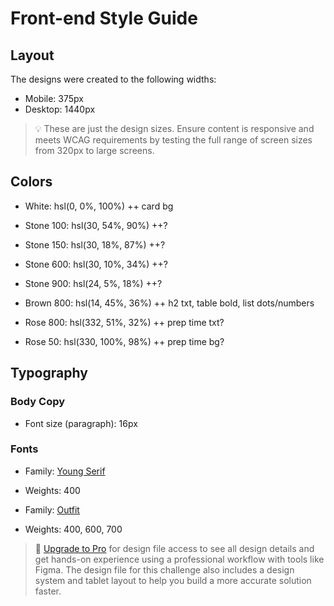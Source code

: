 # Front-end Style Guide

## Layout

The designs were created to the following widths:

- Mobile: 375px
- Desktop: 1440px

> 💡 These are just the design sizes. Ensure content is responsive and meets WCAG requirements by testing the full range of screen sizes from 320px to large screens.

## Colors

- White: hsl(0, 0%, 100%) ++ card bg

- Stone 100: hsl(30, 54%, 90%) ++?
- Stone 150: hsl(30, 18%, 87%) ++?
- Stone 600: hsl(30, 10%, 34%) ++?
- Stone 900: hsl(24, 5%, 18%) ++?

- Brown 800: hsl(14, 45%, 36%) ++ h2 txt, table bold, list dots/numbers

- Rose 800: hsl(332, 51%, 32%) ++ prep time txt?
- Rose 50: hsl(330, 100%, 98%) ++ prep time bg?

## Typography

### Body Copy

- Font size (paragraph): 16px

### Fonts

- Family: [Young Serif](https://fonts.google.com/specimen/Young+Serif)
- Weights: 400

- Family: [Outfit](https://fonts.google.com/specimen/Outfit)
- Weights: 400, 600, 700

> 💎 [Upgrade to Pro](https://www.frontendmentor.io/pro?ref=style-guide) for design file access to see all design details and get hands-on experience using a professional workflow with tools like Figma. The design file for this challenge also includes a design system and tablet layout to help you build a more accurate solution faster.
